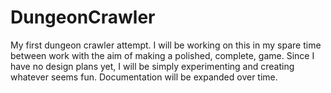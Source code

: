 # DungeonCrawler
My first dungeon crawler attempt. I will be working on this in my spare time between work with the aim of making a polished, complete, game. Since I have no design plans yet, I will be simply experimenting and creating whatever seems fun. Documentation will be expanded over time.
